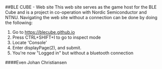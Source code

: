 ##BLE CUBE - Web site
This web site serves as the game host for the BLE Cube and is a project in co-operation with Nordic Semiconductor and NTNU. Navigating the web site without a connection can be done by doing the following:

1. Go to https://blecube.github.io
2. Press CTRL+SHIFT+I to go to inspect mode
3. Locate 'Console'
4. Enter displayPage(2), and submit.
5. You're now "Logged in" but without a bluetooth connection

####Even Johan Christiansen